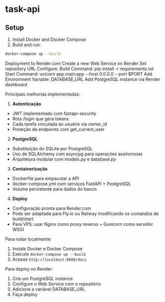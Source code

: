 # task-api

## Setup
1. Install Docker and Docker Compose
2. Build and run:
```bash
docker-compose up --build
```

Deployment to Render.com
Create a new Web Service on Render
Set repository URL
Configure:
Build Command: pip install -r requirements.txt
Start Command: uvicorn app.main:app --host 0.0.0.0 --port $PORT
Add Environment Variable: DATABASE_URL
Add PostgreSQL instance via Render dashboard


Principais melhorias implementadas:

1. **Autenticação**
- JWT implementado com fastapi-security
- Rota /login que gera tokens
- Cada tarefa vinculada ao usuário via owner_id
- Proteção de endpoints com get_current_user

2. **PostgreSQL**
- Substituição do SQLite por PostgreSQL
- Uso de SQLAlchemy com asyncpg para operações assíncronas
- Arquitetura modular com models.py e database.py

3. **Containerização**
- Dockerfile para empacotar a API
- docker-compose.yml com serviços FastAPI + PostgreSQL
- Volume persistente para dados do banco

4. **Deploy**
- Configuração pronta para Render.com
- Pode ser adaptada para Fly.io ou Railway modificando os comandos de build/start
- Para VPS: usar Nginx como proxy reverso + Gunicorn como servidor WSGI

Para rodar localmente:
1. Instale Docker e Docker Compose
2. Execute `docker-compose up --build`
3. Acesse `http://localhost:8000/docs`

Para deploy no Render:
1. Crie um PostgreSQL instance
2. Configure o Web Service com o repositório
3. Adicione a variável DATABASE_URL
4. Faça deploy
